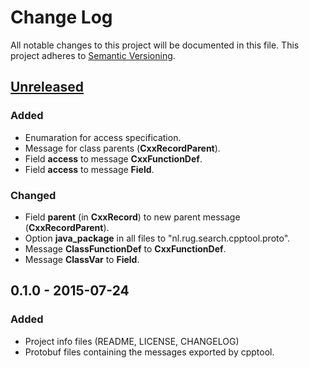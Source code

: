# Change Log
All notable changes to this project will be documented in this file.
This project adheres to [Semantic Versioning](http://semver.org/).

## [Unreleased][unreleased]
### Added
- Enumaration for access specification.
- Message for class parents (**CxxRecordParent**).
- Field **access** to message **CxxFunctionDef**.
- Field **access** to message **Field**.

### Changed
- Field **parent** (in **CxxRecord**) to new parent message (**CxxRecordParent**).
- Option **java_package** in all files to "nl.rug.search.cpptool.proto".
- Message **ClassFunctionDef** to **CxxFunctionDef**.
- Message **ClassVar** to **Field**.

## 0.1.0 - 2015-07-24
### Added
- Project info files (README, LICENSE, CHANGELOG)
- Protobuf files containing the messages exported by cpptool.

[unreleased]: https://github.com/search-rug/cpptool-proto/compare/v0.1.0...HEAD